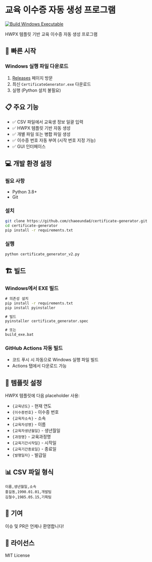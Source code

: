 # 교육 이수증 자동 생성 프로그램

[![Build Windows Executable](https://github.com/chaeeundad/certificate-generator/actions/workflows/build.yml/badge.svg)](https://github.com/chaeeundad/certificate-generator/actions/workflows/build.yml)

HWPX 템플릿 기반 교육 이수증 자동 생성 프로그램

## 🚀 빠른 시작

### Windows 실행 파일 다운로드
1. [Releases](https://github.com/chaeeundad/certificate-generator/releases) 페이지 방문
2. 최신 `CertificateGenerator.exe` 다운로드
3. 실행 (Python 설치 불필요)

## 📋 주요 기능

- ✅ CSV 파일에서 교육생 정보 일괄 입력
- ✅ HWPX 템플릿 기반 자동 생성
- ✅ 개별 파일 또는 병합 파일 생성
- ✅ 이수증 번호 자동 부여 (시작 번호 지정 가능)
- ✅ GUI 인터페이스

## 💻 개발 환경 설정

### 필요 사항
- Python 3.8+
- Git

### 설치
```bash
git clone https://github.com/chaeeundad/certificate-generator.git
cd certificate-generator
pip install -r requirements.txt
```

### 실행
```bash
python certificate_generator_v2.py
```

## 🏗️ 빌드

### Windows에서 EXE 빌드
```cmd
# 의존성 설치
pip install -r requirements.txt
pip install pyinstaller

# 빌드
pyinstaller certificate_generator.spec

# 또는
build_exe.bat
```

### GitHub Actions 자동 빌드
- 코드 푸시 시 자동으로 Windows 실행 파일 빌드
- Actions 탭에서 다운로드 가능

## 📝 템플릿 설정

HWPX 템플릿에 다음 placeholder 사용:

- `{교육년도}` - 현재 연도
- `{이수증번호}` - 이수증 번호
- `{교육자소속}` - 소속
- `{교육자성명}` - 이름
- `{교육자생년월일}` - 생년월일
- `{과정명}` - 교육과정명
- `{교육기간시작일}` - 시작일
- `{교육기간종료일}` - 종료일
- `{발행일자}` - 발급일

## 📊 CSV 파일 형식

```csv
이름,생년월일,소속
홍길동,1990.01.01,개발팀
김철수,1985.05.15,기획팀
```

## 🤝 기여

이슈 및 PR은 언제나 환영합니다!

## 📄 라이선스

MIT License